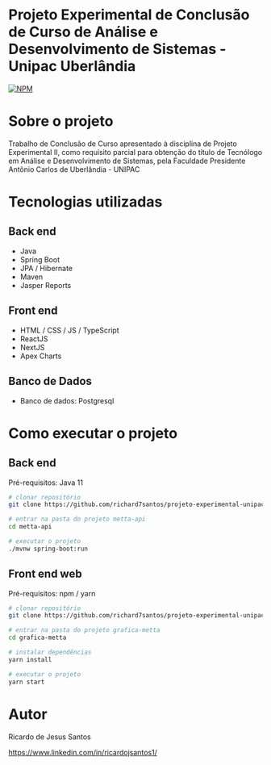 # Projeto Experimental de Conclusão de Curso de Análise e Desenvolvimento de Sistemas - Unipac Uberlândia
[![NPM](https://img.shields.io/npm/l/react)](https://github.com/richard7santos/projeto-experimental-unipac/blob/main/LICENSE ) 

# Sobre o projeto

Trabalho de Conclusão de Curso apresentado à disciplina de Projeto Experimental II, como requisito parcial para obtenção do título de Tecnólogo em Análise e Desenvolvimento de Sistemas, pela Faculdade Presidente Antônio Carlos de Uberlândia - UNIPAC

# Tecnologias utilizadas
## Back end
- Java
- Spring Boot
- JPA / Hibernate
- Maven
- Jasper Reports
## Front end
- HTML / CSS / JS / TypeScript
- ReactJS
- NextJS
- Apex Charts
## Banco de Dados
- Banco de dados: Postgresql

# Como executar o projeto

## Back end
Pré-requisitos: Java 11

```bash
# clonar repositório
git clone https://github.com/richard7santos/projeto-experimental-unipac.git

# entrar na pasta do projeto metta-api
cd metta-api

# executar o projeto
./mvnw spring-boot:run
```

## Front end web
Pré-requisitos: npm / yarn

```bash
# clonar repositório
git clone https://github.com/richard7santos/projeto-experimental-unipac.git

# entrar na pasta do projeto grafica-metta
cd grafica-metta

# instalar dependências
yarn install

# executar o projeto
yarn start
```

# Autor

Ricardo de Jesus Santos

https://www.linkedin.com/in/ricardojsantos1/
